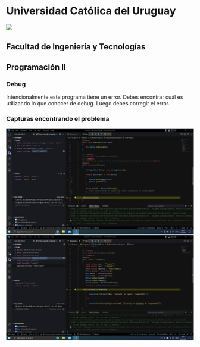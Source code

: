 # Universidad Católica del Uruguay
<img src="https://ucu.edu.uy/sites/all/themes/univer/logo.png">

## Facultad de Ingeniería y Tecnologías
## Programación II

### Debug

Intencionalmente este programa tiene un error. Debes encontrar cuál es utilizando lo que conocer de debug. Luego debes corregir el error.

### Capturas encontrando el problema

![Screenshot](Assets/Debug_2.png)
![Screenshot](Assets/Debug_3.png)